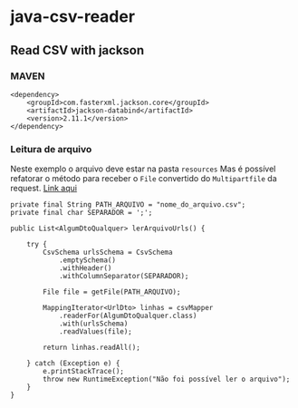 # java-csv-reader

## Read CSV with jackson

### MAVEN


```
<dependency>
    <groupId>com.fasterxml.jackson.core</groupId>
    <artifactId>jackson-databind</artifactId>
    <version>2.11.1</version>
</dependency>
```

### Leitura de arquivo

Neste exemplo o arquivo deve estar na pasta `resources` 
Mas é possível refatorar o método para receber o `File` convertido do `Multipartfile` da request. [Link aqui](https://www.baeldung.com/spring-multipartfile-to-file)

```
private final String PATH_ARQUIVO = "nome_do_arquivo.csv";
private final char SEPARADOR = ';';

public List<AlgumDtoQualquer> lerArquivoUrls() {

    try {
        CsvSchema urlsSchema = CsvSchema
            .emptySchema()
            .withHeader()
            .withColumnSeparator(SEPARADOR);

        File file = getFile(PATH_ARQUIVO);

        MappingIterator<UrlDto> linhas = csvMapper
            .readerFor(AlgumDtoQualquer.class)
            .with(urlsSchema)
            .readValues(file);

        return linhas.readAll();

    } catch (Exception e) {
        e.printStackTrace();
        throw new RuntimeException("Não foi possível ler o arquivo");
    }
}
```
